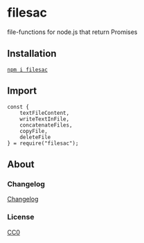 # filesac

file-functions for node.js that return Promises

## Installation

[`npm i filesac`](https://www.npmjs.com/package/filesac)

## Import
    
```
const {
    textFileContent,
    writeTextInFile,
    concatenateFiles,
    copyFile,
    deleteFile
} = require("filesac");
```

## About

### Changelog

[Changelog](./changelog.md)


### License

[CC0](./license.txt)
